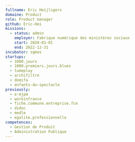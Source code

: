 ```yaml
---
fullname: Eric Heijligers
domaine: Produit
role: Product manager
github: Eric-Hei
missions:
  - status: admin
    employer: Fabrique numérique des ministères sociaux
    start: 2020-01-01
    end: 2022-12-31
incubator: sgmas
startups:
  - 1000.jours
  - 1000.premiers.jours.blues
  - tumeplay
  - archifiltre
  - domifa
  - enfants-du-spectacle
previously:
  - e-mjpm
  - workinfrance
  - fiche.commune.entreprise.fce
  - didoc
  - medle
  - egalite.professionnelle
competences:
  - Gestion de Produit
  - Administration Publique
---
```

